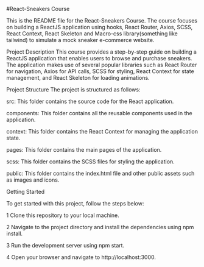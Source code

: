 #React-Sneakers Course

This is the README file for the React-Sneakers Course. The course focuses on building a ReactJS application using hooks, React Router, Axios, SCSS, React Context, React Skeleton and Macro-css library(something like tailwind) to simulate a mock sneaker e-commerce website.

Project Description
This course provides a step-by-step guide on building a ReactJS application that enables users to browse and purchase sneakers. The application makes use of several popular libraries such as React Router for navigation, Axios for API calls, SCSS for styling, React Context for state management, and React Skeleton for loading animations.



Project Structure
The project is structured as follows:

src: This folder contains the source code for the React application.

components: This folder contains all the reusable components used in the application.

context: This folder contains the React Context for managing the application state.

pages: This folder contains the main pages of the application.

scss: This folder contains the SCSS files for styling the application.

public: This folder contains the index.html file and other public assets such as images and icons.





Getting Started

To get started with this project, follow the steps below:

1 Clone this repository to your local machine.

2 Navigate to the project directory and install the dependencies using npm install.

3 Run the development server using npm start.

4 Open your browser and navigate to http://localhost:3000.

